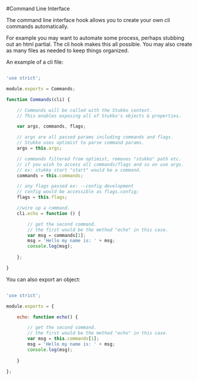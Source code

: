 #Command Line Interface

The command line interface hook allows you to create your own cli commands automatically.

For example you may want to automate some process, perhaps stubbing out an html partial. The cli hook makes
this all possible. You may also create as many files as needed to keep things organized.

An example of a cli file:

```js

'use strict';

module.exports = Commands;

function Commands(cli) {

    // Commands will be called with the Stukko context.
    // This enables exposing all of Stukko's objects & properties.

    var args, commands, flags;

    // args are all passed params including commands and flags.
    // Stukko uses optimist to parse command params.
    args = this.args;

    // commands filtered from optimist, removes "stukko" path etc.
    // if you wish to access all commands/flags and so on use args.
    // ex: stukko start "start" would be a command.
    commands = this.commands;

    // any flags passed ex: --config development
    // config would be accessible as flags.config;
    flags = this.flags;

    //wire up a command.
    cli.echo = function () {

        // get the second command.
        // the first would be the method "echo" in this case.
        var msg = commands[1];
        msg = 'Hello my name is: ' + msg;
        console.log(msg);
        
    };

}

```

You can also export an object:

```js

'use strict';

module.exports = {

    echo: function echo() {

        // get the second command.
        // the first would be the method "echo" in this case.
        var msg = this.commands[1];
        msg = 'Hello my name is: ' + msg;
        console.log(msg);
        
    }

};

```